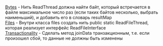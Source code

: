 [Bytes](https://github.com/necha143/threads/blob/master/src/Bytes.java) - Нить ReadThread должна найти байт, который встречается в файле максимальное число раз (если таких байтов несколько, выбрать наименьший), и добавить его в словарь resultMap </br>
[Files](https://github.com/necha143/threads/blob/master/src/Files.java) - Внутри класса files создать нить public static ReadFileThread, которая реализует интерфейс ReadFileInterface </br>
[Transactionality](https://github.com/necha143/threads/blob/master/src/Transactionality.java) - Сделать метод joinData транзакционным, т.е. если произошел сбой, то данные не должны быть изменены </br>
